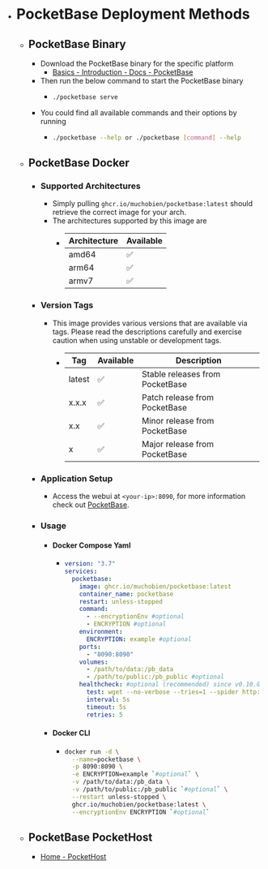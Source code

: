 - # PocketBase Deployment Methods
	- ## PocketBase Binary
		- Download the PocketBase binary for the specific platform
			- [Basics - Introduction - Docs - PocketBase](https://pocketbase.io/docs/)
		- Then run the below command to start the PocketBase binary
			- ```bash
			  ./pocketbase serve
			  ```
		- You could find all available commands and their options by running
			- ```bash
			  ./pocketbase --help or ./pocketbase [command] --help
			  ```
	- ## PocketBase Docker
		- ### Supported Architectures
			- Simply pulling `ghcr.io/muchobien/pocketbase:latest` should retrieve the correct image for your arch.
			- The architectures supported by this image are
				- |Architecture|Available|
				  |--|--|
				  |amd64|✅|
				  |arm64|✅|
				  |armv7|✅|
		- ### Version Tags
			- This image provides various versions that are available via tags. Please read the descriptions carefully and exercise caution when using unstable or development tags.
				- |Tag|Available|Description|
				  |---|---|---|
				  | latest|✅|Stable releases from PocketBase|
				  | x.x.x|✅|Patch release from PocketBase|
				  |x.x|✅|Minor release from PocketBase|
				  | x|✅|Major release from PocketBase|
		- ### Application Setup
			- Access the webui at `<your-ip>:8090`, for more information check out [PocketBase](https://pocketbase.io/docs/).
		- ### Usage
			- #### Docker Compose Yaml
				- ```yaml
				  version: "3.7"
				  services:
				    pocketbase:
				      image: ghcr.io/muchobien/pocketbase:latest
				      container_name: pocketbase
				      restart: unless-stopped
				      command:
				        - --encryptionEnv #optional
				        - ENCRYPTION #optional
				      environment:
				        ENCRYPTION: example #optional
				      ports:
				        - "8090:8090"
				      volumes:
				        - /path/to/data:/pb_data
				        - /path/to/public:/pb_public #optional
				      healthcheck: #optional (recommended) since v0.10.0
				        test: wget --no-verbose --tries=1 --spider http://localhost:8090/api/health || exit 1
				        interval: 5s
				        timeout: 5s
				        retries: 5
				  ```
			- #### Docker CLI
				- ```bash
				  docker run -d \
				    --name=pocketbase \
				    -p 8090:8090 \
				    -e ENCRYPTION=example `#optional` \
				    -v /path/to/data:/pb_data \
				    -v /path/to/public:/pb_public `#optional` \
				    --restart unless-stopped \
				    ghcr.io/muchobien/pocketbase:latest \
				    --encryptionEnv ENCRYPTION `#optional`
				  ```
	- ## PocketBase PocketHost
		- [Home - PocketHost](https://pockethost.io/)